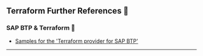 ## Terraform Further References 📝

### SAP BTP & Terraform 📰
- [Samples for the 'Terraform provider for SAP BTP'](https://github.com/SAP-samples/btp-terraform-samples)

---
